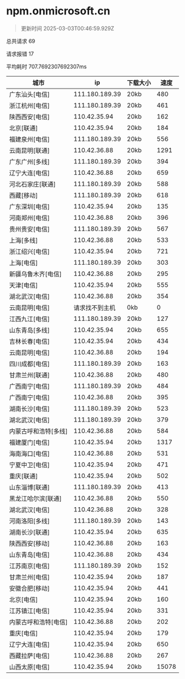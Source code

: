 
  # npm.onmicrosoft.cn

  > 更新时间 2025-03-03T00:46:59.929Z
  
  总共请求 69

  请求报错 17

  平均耗时 707.7692307692307ms

|城市|ip|下载大小|速度|
|-----|----------|---|---|
|广东汕头[电信]|111.180.189.39|20kb|480|
|浙江杭州[电信]|111.180.189.39|20kb|461|
|陕西西安[电信]|110.42.35.94|20kb|162|
|北京[联通]|110.42.35.94|20kb|184|
|福建泉州[电信]|111.180.189.39|20kb|556|
|云南昆明[联通]|110.42.36.88|20kb|1291|
|广东广州[多线]|111.180.189.39|20kb|394|
|辽宁大连[电信]|110.42.36.88|20kb|659|
|河北石家庄[联通]|111.180.189.39|20kb|588|
|西藏[移动]|111.180.189.39|20kb|618|
|广东深圳[电信]|110.42.35.94|20kb|135|
|河南郑州[电信]|110.42.36.88|20kb|396|
|贵州贵安[电信]|111.180.189.39|20kb|567|
|上海[多线]|110.42.36.88|20kb|533|
|浙江绍兴[电信]|110.42.35.94|20kb|721|
|上海[电信]|111.180.189.39|20kb|303|
|新疆乌鲁木齐[电信]|110.42.36.88|20kb|295|
|天津[电信]|110.42.35.94|20kb|555|
|湖北武汉[电信]|110.42.36.88|20kb|354|
|云南昆明[电信]|请求找不到主机|0kb|0|
|江西九江[电信]|111.180.189.39|20kb|127|
|山东青岛[多线]|110.42.35.94|20kb|655|
|吉林长春[电信]|110.42.35.94|20kb|434|
|云南昆明[电信]|110.42.36.88|20kb|194|
|四川成都[电信]|111.180.189.39|20kb|163|
|甘肃兰州[联通]|110.42.36.88|20kb|480|
|广西南宁[电信]|111.180.189.39|20kb|484|
|广西南宁[电信]|110.42.36.88|20kb|395|
|湖南长沙[电信]|111.180.189.39|20kb|523|
|湖北武汉[电信]|111.180.189.39|20kb|379|
|内蒙古呼和浩特[多线]|110.42.36.88|20kb|584|
|福建厦门[电信]|110.42.35.94|20kb|1317|
|海南海口[电信]|110.42.36.88|20kb|531|
|宁夏中卫[电信]|110.42.35.94|20kb|471|
|重庆[联通]|110.42.35.94|20kb|502|
|山东淄博[联通]|111.180.189.39|20kb|413|
|黑龙江哈尔滨[联通]|110.42.36.88|20kb|550|
|湖北武汉[电信]|110.42.36.88|20kb|328|
|河南洛阳[多线]|111.180.189.39|20kb|143|
|湖南长沙[联通]|110.42.35.94|20kb|635|
|陕西西安[移动]|110.42.36.88|20kb|163|
|山东青岛[电信]|110.42.36.88|20kb|434|
|江苏南京[电信]|111.180.189.39|20kb|152|
|甘肃兰州[电信]|110.42.35.94|20kb|187|
|安徽合肥[移动]|110.42.35.94|20kb|441|
|北京[电信]|110.42.35.94|20kb|160|
|江苏镇江[电信]|110.42.35.94|20kb|331|
|内蒙古呼和浩特[电信]|110.42.36.88|20kb|202|
|重庆[电信]|110.42.35.94|20kb|179|
|辽宁大连[电信]|110.42.35.94|20kb|650|
|西藏拉萨[电信]|110.42.36.88|20kb|267|
|山西太原[电信]|110.42.35.94|20kb|15078|

  